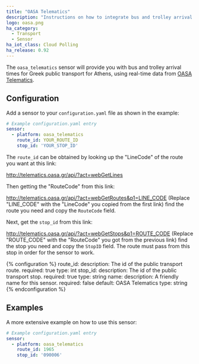 ```yaml
---
title: "OASA Telematics"
description: "Instructions on how to integrate bus and trolley arrival data for Greek OASA Telematics within Home Assistant."
logo: oasa.png
ha_category:
  - Transport
  - Sensor
ha_iot_class: Cloud Polling
ha_release: 0.92
---
```


The `oasa_telematics` sensor will provide you with bus and trolley arrival times for Greek public transport for Athens, using real-time data from [OASA Telematics](http://telematics.oasa.gr/en/).

## Configuration

Add a sensor to your `configuration.yaml` file as shown in the example:

```yaml
# Example configuration.yaml entry
sensor:
  - platform: oasa_telematics
    route_id: YOUR_ROUTE_ID
    stop_id: 'YOUR_STOP_ID'
```

The `route_id` can be obtained by looking up the "LineCode" of the route you want at this link: 

<http://telematics.oasa.gr/api/?act=webGetLines>

Then getting the "RouteCode" from this link:

<http://telematics.oasa.gr/api/?act=webGetRoutes&p1=LINE_CODE>
(Replace "LINE_CODE" with the "LineCode" you copied from the first link) find the route you need and copy the `RouteCode` field.

Next, get the `stop_id` from this link: 

<http://telematics.oasa.gr/api/?act=webGetStops&p1=ROUTE_CODE>
(Replace "ROUTE_CODE" with the "RouteCode" you got from the previous link) find the stop you need and copy the `StopID` field. The route must pass from this stop in order for the sensor to work.

{% configuration %}
route_id:
  description: The id of the public transport route.
  required: true
  type: int
stop_id:
  description: The id of the public transport stop.
  required: true
  type: string
name:
  description: A friendly name for this sensor.
  required: false
  default: OASA Telematics
  type: string
{% endconfiguration %}

## Examples

A more extensive example on how to use this sensor:

```yaml
# Example configuration.yaml entry
sensor:
  - platform: oasa_telematics
    route_id: 1965
    stop_id: '090006'
```
